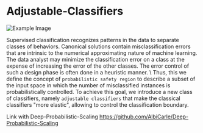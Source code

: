 # Adjustable-Classifiers

![Example Image](Images/salable.png)

Supervised classification recognizes patterns in the
data to separate classes of behaviors. Canonical solutions
contain misclassification errors that are intrinsic to the numerical approximating nature of
machine learning. The data analyst may minimize the classification error on a class at the expense of increasing the
error of the other classes. The error control of such a design phase is
often done in a heuristic manner. \\
Thus, this we define the concept of ``probabilistic safety region`` to describe a subset of the input space in which the number of misclassified instances is probabilistically controlled. To achieve this goal, we introduce a new class of classifiers, namely ``adjustable classifiers`` that make the classical classifiers "more elastic", allowing to control the classification boundary.

Link with Deep-Probabilistic-Scaling <https://github.com/AlbiCarle/Deep-Probabilistic-Scaling>
